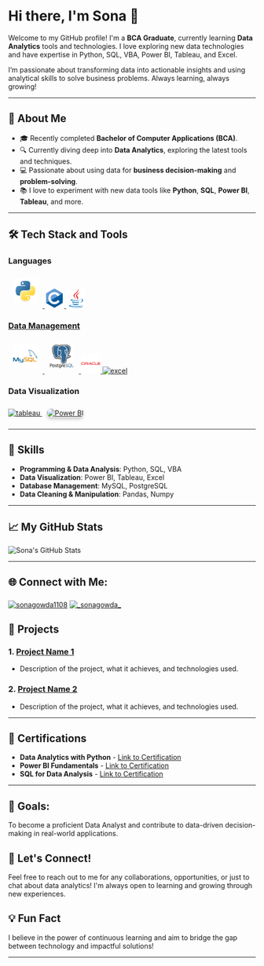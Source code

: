 # Hi there, I'm Sona 👋

Welcome to my GitHub profile! I'm a  **BCA Graduate**, currently learning **Data Analytics** tools and technologies. I love exploring new data technologies and have expertise in Python, SQL, VBA, Power BI, Tableau, and Excel.

I’m passionate about transforming data into actionable insights and using analytical skills to solve business problems. Always learning, always growing!

---
## 🌱 **About Me**

- 🎓 Recently completed **Bachelor of Computer Applications (BCA)**.
- 🔍 Currently diving deep into **Data Analytics**, exploring the latest tools and techniques.
- 💻 Passionate about using data for **business decision-making** and **problem-solving**.
- 📚 I love to experiment with new data tools like **Python**, **SQL**, **Power BI**, **Tableau**, and more.

---

## 🛠️ **Tech Stack and Tools**

### **Languages**
<p align="left">
  <a href="https://www.python.org" target="_blank" rel="noreferrer">
    <img src="https://raw.githubusercontent.com/devicons/devicon/master/icons/python/python-original.svg" alt="python" width="50" height="50" style="margin: 10px;"/>
  </a>
<a href="https://www.cprogramming.com/" target="_blank" rel="noreferrer">
  <img src="https://raw.githubusercontent.com/devicons/devicon/master/icons/c/c-original.svg" alt="c" width="40" height="40"/>
</a>
  <a href="https://www.java.com" target="_blank" rel="noreferrer"> 
    <img src="https://raw.githubusercontent.com/devicons/devicon/master/icons/java/java-original.svg" alt="java" width="40" height="40"/>  


  </p>



### **Data Management**
<p align="left">
  <a href="https://www.mysql.com/" target="_blank" rel="noreferrer">
    <img src="https://raw.githubusercontent.com/devicons/devicon/master/icons/mysql/mysql-original-wordmark.svg" alt="mysql" width="50" height="50" style="margin: 10px;"/>
  </a>
  <a href="https://www.postgresql.org/" target="_blank" rel="noreferrer">
    <img src="https://raw.githubusercontent.com/devicons/devicon/master/icons/postgresql/postgresql-original-wordmark.svg" alt="postgresql" width="50" height="50" style="margin: 10px;"/>
  </a>
   <a href="https://www.oracle.com/" target="_blank" rel="noreferrer"> 
    <img src="https://raw.githubusercontent.com/devicons/devicon/master/icons/oracle/oracle-original.svg" alt="oracle" width="40" height="40"/>
  </a>
  <a href="https://www.microsoft.com/en-us/microsoft-365/excel" target="_blank" rel="noreferrer">
    <img src="https://cdn-icons-png.flaticon.com/512/732/732220.png" alt="excel" width="40" height="40"/>
  </a>
</p>

### **Data Visualization**
<p align="left">
  <a href="https://www.tableau.com/" target="_blank" rel="noreferrer">
    <img src="https://cdn.worldvectorlogo.com/logos/tableau-software.svg" alt="tableau" width="40" height="40"/>
  </a>
<a href="https://powerbi.microsoft.com/" target="_blank" rel="noreferrer">
  <img src="https://upload.wikimedia.org/wikipedia/commons/c/cf/New_Power_BI_Logo.svg" alt="Power BI" width="50" height="50" style="margin: 10px; border-radius: 8px; box-shadow: 0px 4px 6px rgba(0, 0, 0, 0.2);"/>
</a>
</p>

---

## 💼 **Skills**

- **Programming & Data Analysis**: Python, SQL, VBA
- **Data Visualization**: Power BI, Tableau, Excel
- **Database Management**: MySQL, PostgreSQL
- **Data Cleaning & Manipulation**: Pandas, Numpy

---

## 📈 **My GitHub Stats**

![Sona's GitHub Stats](https://github-readme-stats.vercel.app/api?username=SonaGowda1108&show_icons=true&count_private=true&hide_title=true&hide=prs&hide_border=true&theme=radical)

---

## 🌐 **Connect with Me:**
<h3 align="left"> </h3>
<p align="left">
<a href="https://linkedin.com/in/sonagowda1108" target="blank"><img align="center" src="https://raw.githubusercontent.com/rahuldkjain/github-profile-readme-generator/master/src/images/icons/Social/linked-in-alt.svg" alt="sonagowda1108" height="30" width="40" /></a>
<a href="https://instagram.com/_sonagowda_" target="blank"><img align="center" src="https://raw.githubusercontent.com/rahuldkjain/github-profile-readme-generator/master/src/images/icons/Social/instagram.svg" alt="_sonagowda_" height="30" width="40" /></a>
</p>
  
## 📂 **Projects**

### 1. **[Project Name 1](link-to-project-1)**  
- Description of the project, what it achieves, and technologies used.

### 2. **[Project Name 2](link-to-project-2)**  
- Description of the project, what it achieves, and technologies used.

---

## 📝 **Certifications**

- **Data Analytics with Python** - [Link to Certification](URL)
- **Power BI Fundamentals** - [Link to Certification](URL)
- **SQL for Data Analysis** - [Link to Certification](URL)

---

## 🎯 **Goals:**
  To become a proficient Data Analyst and contribute to data-driven decision-making in real-world applications.

## 💬 **Let's Connect!**

Feel free to reach out to me for any collaborations, opportunities, or just to chat about data analytics! I'm always open to learning and growing through new experiences.

## 💡 Fun Fact  
I believe in the power of continuous learning and aim to bridge the gap between technology and impactful solutions!  

---

